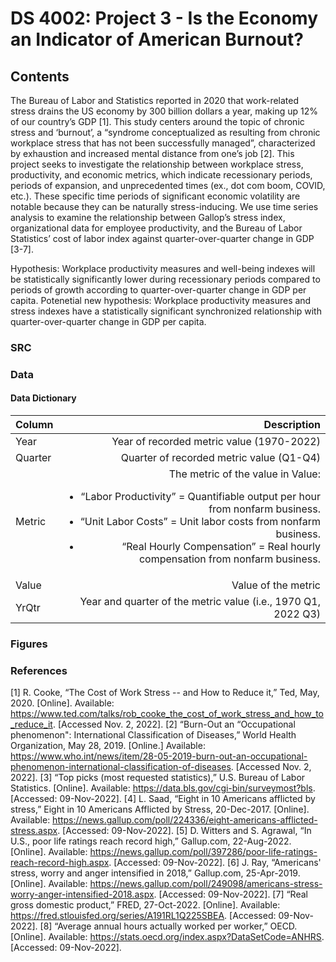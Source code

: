 # DS 4002: Project 3 - Is the Economy an Indicator of American Burnout?
## Contents

The Bureau of Labor and Statistics reported in 2020 that work-related stress drains the US economy by 300 billion dollars a year, making up 12% of our country’s GDP [1]. This study centers around the topic of chronic stress and ‘burnout’, a “syndrome conceptualized as resulting from chronic workplace stress that has not been successfully managed”, characterized by exhaustion and increased mental distance from one’s job [2]. This project seeks to investigate the relationship between workplace stress, productivity, and economic metrics, which indicate recessionary periods, periods of expansion, and unprecedented times (ex., dot com boom, COVID, etc.). These specific time periods of significant economic volatility are notable because they can be naturally stress-inducing. We use time series analysis to examine the relationship between Gallop’s stress index, organizational data for employee productivity, and the Bureau of Labor Statistics’ cost of labor index against quarter-over-quarter change in GDP [3-7].

Hypothesis: Workplace productivity measures and well-being indexes will be statistically significantly lower during recessionary periods compared to periods of growth according to quarter-over-quarter change in GDP per capita. 
Potenetial new hypothesis: Workplace productivity measures and stress indexes have a statistically significant synchronized relationship with quarter-over-quarter change in GDP per capita. 

### SRC


### Data

#### Data Dictionary

| Column      | Description   |
| :---        |          ---: |
| Year      | Year of recorded metric value (1970-2022)   |
| Quarter   | Quarter of recorded metric value (Q1-Q4)      |
| Metric   | The metric of the value in Value: <ul><li>“Labor Productivity” = Quantifiable output per hour from nonfarm business.</li><li>“Unit Labor Costs” = Unit labor costs from nonfarm business.</li><li>“Real Hourly Compensation” = Real hourly compensation from nonfarm business.     </li></ul>|
| Value   | Value of the metric |
| YrQtr   | Year and quarter of the metric value (i.e., 1970 Q1, 2022 Q3)      |


### Figures

### References
[1] R. Cooke, “The Cost of Work Stress -- and How to Reduce it,” Ted, May, 2020. [Online]. Available: https://www.ted.com/talks/rob_cooke_the_cost_of_work_stress_and_how_to_reduce_it. [Accessed Nov. 2, 2022].
[2] “Burn-Out an “Occupational phenomenon": International Classification of Diseases,” World Health Organization, May 28, 2019. [Online.] Available: https://www.who.int/news/item/28-05-2019-burn-out-an-occupational-phenomenon-international-classification-of-diseases. [Accessed Nov. 2, 2022].
[3] “Top picks (most requested statistics),” U.S. Bureau of Labor Statistics. [Online]. Available: https://data.bls.gov/cgi-bin/surveymost?bls. [Accessed: 09-Nov-2022]. 
[4] L. Saad, “Eight in 10 Americans afflicted by stress,” Eight in 10 Americans Afflicted by Stress, 20-Dec-2017. [Online]. Available: https://news.gallup.com/poll/224336/eight-americans-afflicted-stress.aspx. [Accessed: 09-Nov-2022]. 
[5] D. Witters and S. Agrawal, “In U.S., poor life ratings reach record high,” Gallup.com, 22-Aug-2022. [Online]. Available: https://news.gallup.com/poll/397286/poor-life-ratings-reach-record-high.aspx. [Accessed: 09-Nov-2022]. 
[6] J. Ray, “Americans' stress, worry and anger intensified in 2018,” Gallup.com, 25-Apr-2019. [Online]. Available: https://news.gallup.com/poll/249098/americans-stress-worry-anger-intensified-2018.aspx. [Accessed: 09-Nov-2022]. 
[7] “Real gross domestic product,” FRED, 27-Oct-2022. [Online]. Available: https://fred.stlouisfed.org/series/A191RL1Q225SBEA. [Accessed: 09-Nov-2022]. 
[8] “Average annual hours actually worked per worker,” OECD. [Online]. Available: https://stats.oecd.org/index.aspx?DataSetCode=ANHRS. [Accessed: 09-Nov-2022]. 


